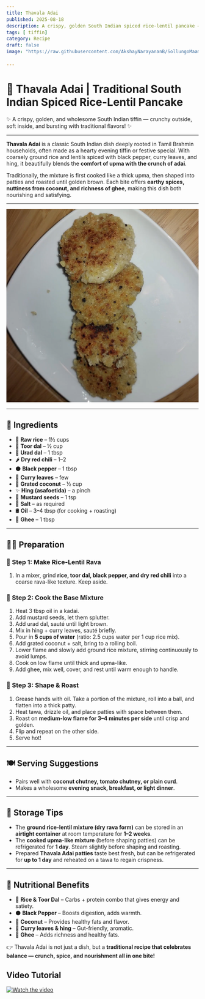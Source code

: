 ```yaml
---
title: Thavala Adai  
published: 2025-08-18  
description: A crispy, golden South Indian spiced rice-lentil pancake — crunchy outside, soft inside, and bursting with traditional flavors!  
tags: [ tiffin]  
category: Recipe  
draft: false  
image: "https://raw.githubusercontent.com/AkshayNarayananB/SollungoMaami/master/images/thavalaadai.png"  

---
```


# 🥥 Thavala Adai | Traditional South Indian Spiced Rice-Lentil Pancake  

✨ A crispy, golden, and wholesome South Indian tiffin — crunchy outside, soft inside, and bursting with traditional flavors! ✨  

---

**Thavala Adai** is a classic South Indian dish deeply rooted in Tamil Brahmin households, often made as a hearty evening tiffin or festive special. With coarsely ground rice and lentils spiced with black pepper, curry leaves, and hing, it beautifully blends the **comfort of upma with the crunch of adai**.  

Traditionally, the mixture is first cooked like a thick upma, then shaped into patties and roasted until golden brown. Each bite offers **earthy spices, nuttiness from coconut, and richness of ghee**, making this dish both nourishing and satisfying.  

---

![thavalaadai](https://raw.githubusercontent.com/AkshayNarayananB/SollungoMaami/master/images/thavalaadai.png)  

---

## 🛒 Ingredients  

- 🌾 **Raw rice** – 1½ cups  
- 🌱 **Toor dal** – ½ cup  
- 🌰 **Urad dal** – 1 tbsp  
- 🌶️ **Dry red chili** – 1–2  
- ⚫ **Black pepper** – 1 tbsp  
- 🌿 **Curry leaves** – few  
- 🥥 **Grated coconut** – ½ cup  
- ✨ **Hing (asafoetida)** – a pinch  
- 🌱 **Mustard seeds** – 1 tsp  
- 🧂 **Salt** – as required  
- 🛢️ **Oil** – 3–4 tbsp (for cooking + roasting)  
- 🧈 **Ghee** – 1 tbsp  

---

## 👩‍🍳 Preparation  

### 🔸 Step 1: Make Rice-Lentil Rava  
1. In a mixer, grind **rice, toor dal, black pepper, and dry red chili** into a coarse rava-like texture. Keep aside.  

### 🔸 Step 2: Cook the Base Mixture  
1. Heat 3 tbsp oil in a kadai.  
2. Add mustard seeds, let them splutter.  
3. Add urad dal, sauté until light brown.  
4. Mix in hing + curry leaves, sauté briefly.  
5. Pour in **5 cups of water** (ratio: 2.5 cups water per 1 cup rice mix).  
6. Add grated coconut + salt, bring to a rolling boil.  
7. Lower flame and slowly add ground rice mixture, stirring continuously to avoid lumps.  
8. Cook on low flame until thick and upma-like.  
9. Add ghee, mix well, cover, and rest until warm enough to handle.  

### 🔸 Step 3: Shape & Roast  
1. Grease hands with oil. Take a portion of the mixture, roll into a ball, and flatten into a thick patty.  
2. Heat tawa, drizzle oil, and place patties with space between them.  
3. Roast on **medium-low flame for 3–4 minutes per side** until crisp and golden.  
4. Flip and repeat on the other side.  
5. Serve hot!  

---

## 🍽️ Serving Suggestions  

- Pairs well with **coconut chutney, tomato chutney, or plain curd**.  
- Makes a wholesome **evening snack, breakfast, or light dinner**.  

---

## 🧊 Storage Tips  

- The **ground rice-lentil mixture (dry rava form)** can be stored in an **airtight container** at room temperature for **1–2 weeks**.  
- The **cooked upma-like mixture** (before shaping patties) can be refrigerated for **1 day**. Steam slightly before shaping and roasting.  
- Prepared **Thavala Adai patties** taste best fresh, but can be refrigerated for **up to 1 day** and reheated on a tawa to regain crispness.  

---

## 💪 Nutritional Benefits  

- 🌾 **Rice & Toor Dal** – Carbs + protein combo that gives energy and satiety.  
- ⚫ **Black Pepper** – Boosts digestion, adds warmth.  
- 🥥 **Coconut** – Provides healthy fats and flavor.  
- 🌿 **Curry leaves & hing** – Gut-friendly, aromatic.  
- 🧈 **Ghee** – Adds richness and healthy fats.  

👉 Thavala Adai is not just a dish, but a **traditional recipe that celebrates balance — crunch, spice, and nourishment all in one bite!**  

## Video Tutorial 
[![Watch the video](https://img.youtube.com/vi/VIDEO_ID/0.jpg)](https://youtu.be/2eNRh3GMZmQ?si=oqMbVvodMg7hGnEC)
